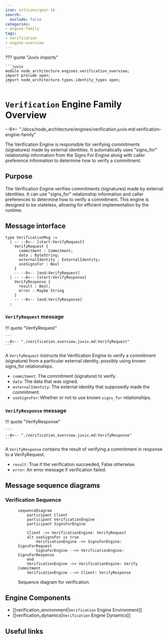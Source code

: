 ```yaml
---
icon: octicons/gear-16
search:
  exclude: false
categories:
- engine-family
tags:
- verification
- engine-overview
---
```


??? quote "Juvix imports"

    ```juvix
    module node_architecture.engines.verification_overview;
    import prelude open;
    import node_architecture.types.identity_types open;
    ```

# `Verification` Engine Family Overview

--8<-- "./docs/node_architecture/engines/verification.juvix.md:verification-engine-family"

The Verification Engine is responsible for verifying commitments (signatures) made by external identities. It automatically uses "signs_for" relationship information from the Signs For Engine along with caller preference information to determine how to verify a commitment.

## Purpose

The Verification Engine verifies commitments (signatures) made by external identities. It can use "signs_for" relationship information and caller preferences to determine how to verify a commitment. This engine is designed to be stateless, allowing for efficient implementation by the runtime.

## Message interface

<!-- --8<-- [start:VerificationMsg] -->
```juvix
type VerificationMsg :=
  | -- --8<-- [start:VerifyRequest]
    VerifyRequest {
      commitment : Commitment;
      data : ByteString;
      externalIdentity : ExternalIdentity;
      useSignsFor : Bool
    }
    -- --8<-- [end:VerifyRequest]
  | -- --8<-- [start:VerifyResponse]
    VerifyResponse {
      result : Bool;
      error : Maybe String
    }
    -- --8<-- [end:VerifyResponse]
  ;
```
<!-- --8<-- [end:VerificationMsg] -->

### `VerifyRequest` message

!!! quote "VerifyRequest"

    ```
    --8<-- "./verification_overview.juvix.md:VerifyRequest"
    ```

A `VerifyRequest` instructs the Verification Engine to verify a commitment (signature) from a particular external identity, possibly using known signs_for relationships.

- `commitment`: The commitment (signature) to verify.
- `data`: The data that was signed.
- `externalIdentity`: The external identity that supposedly made the commitment.
- `useSignsFor`: Whether or not to use known `signs_for` relationships.

### `VerifyResponse` message

!!! quote "VerifyResponse"

    ```
    --8<-- "./verification_overview.juvix.md:VerifyResponse"
    ```

A `VerifyResponse` contains the result of verifying a commitment in response to a VerifyRequest.

- `result`: True if the verification succeeded, False otherwise.
- `error`: An error message if verification failed.

## Message sequence diagrams

### Verification Sequence

<!-- --8<-- [start:message-sequence-diagram] -->
<figure markdown="span">

```mermaid
sequenceDiagram
    participant Client
    participant VerificationEngine
    participant SignsForEngine

    Client ->> VerificationEngine: VerifyRequest
    alt useSignsFor is true
        VerificationEngine ->> SignsForEngine: SignsForRequest
        SignsForEngine -->> VerificationEngine: SignsForResponse
    end
    VerificationEngine ->> VerificationEngine: Verify Commitment
    VerificationEngine -->> Client: VerifyResponse
```

<figcaption markdown="span">
Sequence diagram for verification.
</figcaption>
</figure>
<!-- --8<-- [end:message-sequence-diagram] -->

## Engine Components

- [[verification_environment|`Verification` Engine Environment]]
- [[verification_dynamics|`Verification` Engine Dynamics]]

## Useful links

